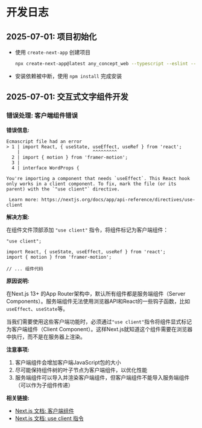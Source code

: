 # 开发日志

## 2025-07-01: 项目初始化

- 使用 `create-next-app` 创建项目
  ```bash
  npx create-next-app@latest any_concept_web --typescript --eslint --app
  ```
- 安装依赖被中断，使用 `npm install` 完成安装

## 2025-07-01: 交互式文字组件开发

### 错误处理: 客户端组件错误

**错误信息:**
```
Ecmascript file had an error
> 1 | import React, { useState, useEffect, useRef } from 'react';
    |                           ^^^^^^^^^
  2 | import { motion } from 'framer-motion';
  3 |
  4 | interface WordProps {

You're importing a component that needs `useEffect`. This React hook only works in a client component. To fix, mark the file (or its parent) with the `"use client"` directive.

 Learn more: https://nextjs.org/docs/app/api-reference/directives/use-client
```

**解决方案:**

在组件文件顶部添加 `"use client"` 指令，将组件标记为客户端组件：

```tsx
"use client";

import React, { useState, useEffect, useRef } from 'react';
import { motion } from 'framer-motion';

// ... 组件代码
```

**原因说明:**

在Next.js 13+ 的App Router架构中，默认所有组件都是服务端组件（Server Components）。服务端组件无法使用浏览器API和React的一些钩子函数，比如`useEffect`、`useState`等。

当我们需要使用这些客户端功能时，必须通过`"use client"`指令将组件显式标记为客户端组件（Client Component）。这样Next.js就知道这个组件需要在浏览器中执行，而不是在服务器上渲染。

**注意事项:**

1. 客户端组件会增加客户端JavaScript包的大小
2. 尽可能保持组件树的叶子节点为客户端组件，以优化性能
3. 服务端组件可以导入并渲染客户端组件，但客户端组件不能导入服务端组件（可以作为子组件传递）

**相关链接:**
- [Next.js 文档: 客户端组件](https://nextjs.org/docs/app/building-your-application/rendering/client-components)
- [Next.js 文档: use client 指令](https://nextjs.org/docs/app/api-reference/directives/use-client) 